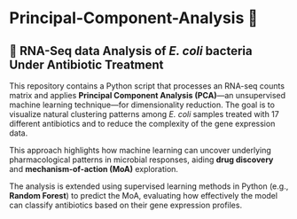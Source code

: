 # Principal-Component-Analysis 🧮  
## 🧬 RNA-Seq data Analysis of *E. coli* bacteria Under Antibiotic Treatment

This repository contains a Python script that processes an RNA-seq counts matrix and applies **Principal Component Analysis (PCA)**—an unsupervised machine learning technique—for dimensionality reduction. The goal is to visualize natural clustering patterns among *E. coli* samples treated with 17 different antibiotics and to reduce the complexity of the gene expression data.

This approach highlights how machine learning can uncover underlying pharmacological patterns in microbial responses, aiding **drug discovery** and **mechanism-of-action (MoA)** exploration.

The analysis is extended using supervised learning methods in Python (e.g., **Random Forest**) to predict the MoA, evaluating how effectively the model can classify antibiotics based on their gene expression profiles.

